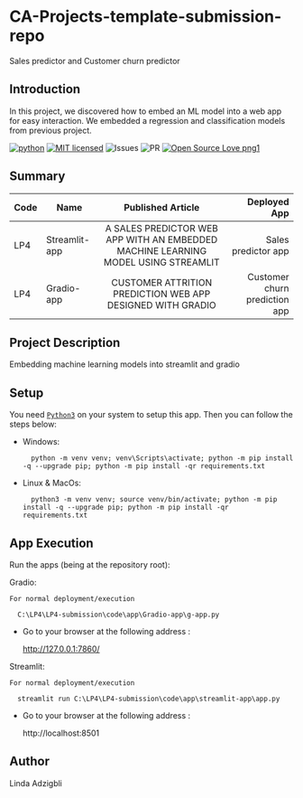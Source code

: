 # CA-Projects-template-submission-repo
Sales predictor and Customer churn predictor

## Introduction
In this project, we discovered how to embed an ML model into a web app for easy interaction.  We embedded a regression and classification models from previous project.

[![python](https://img.shields.io/badge/Python-3776AB?style=for-the-badge&logo=python&logoColor=white)](https://img.shields.io/badge/Python-3776AB?style=for-the-badge&logo=python&logoColor=white)
[![MIT licensed](https://img.shields.io/badge/license-mit-blue?style=for-the-badge&logo=appveyor)](./LICENSE)
![Issues](https://img.shields.io/github/issues/eaedk/streamlit-iris-app?style=for-the-badge&logo=appveyor)
![PR](https://img.shields.io/github/issues-pr/eaedk/streamlit-iris-app?style=for-the-badge&logo=appveyor)
[![Open Source Love png1](https://badges.frapsoft.com/os/v1/open-source.png?v=103)](https://github.com/ellerbrock/open-source-badges/)


## Summary
| Code      | Name        | Published Article |  Deployed App |
|-----------|-------------|:-------------:|------:|
| LP4       | Streamlit-app   |  A SALES PREDICTOR WEB APP WITH AN EMBEDDED MACHINE LEARNING MODEL USING STREAMLIT | Sales predictor app
| LP4       | Gradio-app      |  CUSTOMER ATTRITION PREDICTION WEB APP DESIGNED WITH GRADIO  | Customer churn prediction app

## Project Description
Embedding machine learning models into streamlit and gradio

## Setup
You need [`Python3`](https://www.python.org/) on your system to setup this app. Then you can follow the steps below:

- Windows:
        
        python -m venv venv; venv\Scripts\activate; python -m pip install -q --upgrade pip; python -m pip install -qr requirements.txt  

- Linux & MacOs:
        
        python3 -m venv venv; source venv/bin/activate; python -m pip install -q --upgrade pip; python -m pip install -qr requirements.txt


## App Execution
 Run the apps (being at the repository root):

  Gradio:

    For normal deployment/execution

      C:\LP4\LP4-submission\code\app\Gradio-app\g-app.py 

  - Go to your browser at the following address :
    
      http://127.0.0.1:7860/  

  Streamlit:

    For normal deployment/execution

      streamlit run C:\LP4\LP4-submission\code\app\streamlit-app\app.py 

  - Go to your browser at the following address :
    
      http://localhost:8501 
 

## Author
Linda Adzigbli

